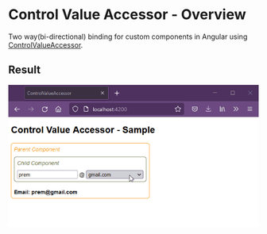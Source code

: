 # Control Value Accessor - Overview
Two way(bi-directional) binding for custom components in Angular using [ControlValueAccessor](https://angular.io/api/forms/ControlValueAccessor).

## Result
<img src="Result.gif" alt="result" />
